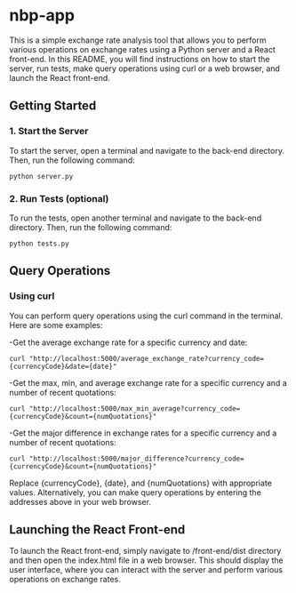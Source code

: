 # nbp-app

This is a simple exchange rate analysis tool that allows you to perform various operations on exchange rates using a Python server and a React front-end. In this README, you will find instructions on how to start the server, run tests, make query operations using curl or a web browser, and launch the React front-end.

## Getting Started

### 1. Start the Server
To start the server, open a terminal and navigate to the back-end directory. Then, run the following command:
```
python server.py
```
### 2. Run Tests (optional)
To run the tests, open another terminal and navigate to the back-end directory. Then, run the following command:
```
python tests.py
```

## Query Operations

### Using curl
You can perform query operations using the curl command in the terminal. Here are some examples:

-Get the average exchange rate for a specific currency and date:
```
curl "http://localhost:5000/average_exchange_rate?currency_code={currencyCode}&date={date}"
```

-Get the max, min, and average exchange rate for a specific currency and a number of recent quotations:
```
curl "http://localhost:5000/max_min_average?currency_code={currencyCode}&count={numQuotations}"
```
-Get the major difference in exchange rates for a specific currency and a number of recent quotations:
```
curl "http://localhost:5000/major_difference?currency_code={currencyCode}&count={numQuotations}"
```

Replace {currencyCode}, {date}, and {numQuotations} with appropriate values.
Alternatively, you can make query operations by entering the addresses above in your web browser.

## Launching the React Front-end

To launch the React front-end, simply navigate to /front-end/dist directory and then open the index.html file in a web browser. This should display the user interface, where you can interact with the server and perform various operations on exchange rates.
